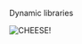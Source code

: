 Dynamic libraries

![CHEESE!](https://www.google.com/imgres?imgurl=https%3A%2F%2Fupload.wikimedia.org%2Fwikipedia%2Fcommons%2Fthumb%2F1%2F11%2FTest-Logo.svg%2F783px-Test-Logo.svg.png&imgrefurl=https%3A%2F%2Fen.wikipedia.org%2Fwiki%2FFile%3ATest-Logo.svg&tbnid=J0lwc2BXZpJQ_M&vet=12ahUKEwjwkq75gob6AhVlVfEDHb4RCxgQMygAegUIARDdAQ..i&docid=P64wTiiU0mz0GM&w=783&h=359&q=image%20test&ved=2ahUKEwjwkq75gob6AhVlVfEDHb4RCxgQMygAegUIARDdAQ)
